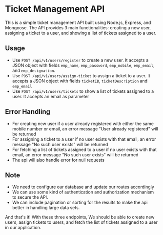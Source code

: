 # Ticket Management API

This is a simple ticket management API built using Node.js, Express, and Mongoose. The API provides 3 main functionalities: creating a new user, assigning a ticket to a user, and showing a list of tickets assigned to a user.

## Usage

- Use `POST /api/v1/users/register` to create a new user. It accepts a JSON object with fields `emp_name`, `emp_password`, `emp_mobile`, `emp_email`, and `emp_designation`.
- Use `POST /api/v1/users/assign-ticket` to assign a ticket to a user. It accepts a JSON object with fields `ticketID`, `ticketDescription` and `emp_email`
- Use `POST /api/v1/users/tickets` to show a list of tickets assigned to a user. It accepts an email as parameter

## Error Handling
- For creating new user if a user already registered with either the same mobile number or email, an error message "User already registered" will be returned
- For assigning a ticket to a user if no user exists with that email, an error message "No such user exists" will be returned
- For fetching a list of tickets assigned to a user if no user exists with that email, an error message "No such user exists" will be returned
- The api will also handle error for null requests

## Note

- We need to configure our database and update our routes accordingly 
- We can use some kind of authentication and authorization mechanism to secure the API.
- We can include pagination or sorting for the results to make the api better in handling large data sets.

And that's it! With these three endpoints, We should be able to create new users, assign tickets to users, and fetch the list of tickets assigned to a user in our application.
